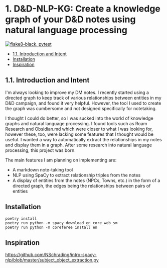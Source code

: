 # 1. D&D-NLP-KG: Create a knowledge graph of your D&D notes using natural language processing<!-- omit in toc -->

[![flake8-black, pytest](https://github.com/SootyOwl/dnd-nlp-kg/actions/workflows/flake8-black-pytest.yml/badge.svg?branch=main)](https://github.com/SootyOwl/dnd-nlp-kg/actions/workflows/flake8-black-pytest.yml)

- [1.1. Introduction and Intent](#11-introduction-and-intent)
- [Installation](#installation)
- [Inspiration](#inspiration)

## 1.1. Introduction and Intent

I'm always looking to improve my DM notes. I recently started using a directed graph to keep track of various relationships between entities in my D&D campaign, and found it very helpful. However, the tool I used to create the graph was cumbersome and not designed specifically for notetaking.

I thought I could do better, so I was sucked into the world of knowledge graphs and natural language processing. I found tools such as Roam Research and Obsidian.md which were closer to what I was looking for, however these, too, were lacking some features that I thought would be useful. I wanted a way to automatically extract the relationships in my notes and display them in a graph. After some research into natural language processing, this project was born.

The main features I am planning on implementing are:

- A markdown note-taking tool
- NLP using SpaCy to extract relationship triples from the notes
- A display of entities from the notes (NPCs, Towns, etc.) in the form of a directed graph, the edges being the relationships between pairs of entities

## Installation

```console
poetry install
poetry run python -m spacy download en_core_web_sm
poetry run python -m coreferee install en
```

## Inspiration

<https://github.com/NSchrading/intro-spacy-nlp/blob/master/subject_object_extraction.py>
